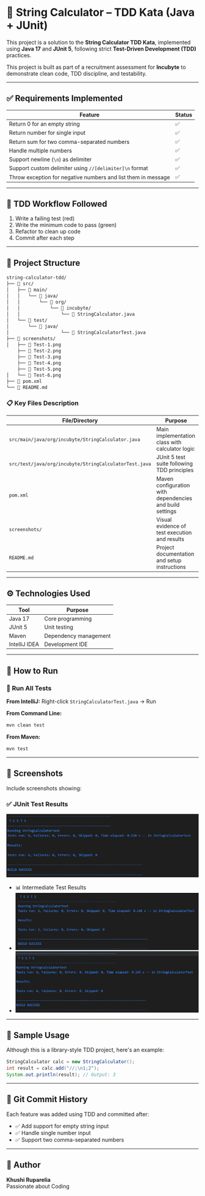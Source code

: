 # 🧪 String Calculator – TDD Kata (Java + JUnit)

This project is a solution to the **String Calculator TDD Kata**, implemented using **Java 17** and **JUnit 5**, following strict **Test-Driven Development (TDD)** practices.

This project is built as part of a recruitment assessment for **Incubyte** to demonstrate clean code, TDD discipline, and testability.

---

## ✅ Requirements Implemented

| Feature | Status |
|--------|--------|
| Return 0 for an empty string | ✅ |
| Return number for single input | ✅ |
| Return sum for two comma-separated numbers | ✅ |
| Handle multiple numbers | ✅ |
| Support newline (`\n`) as delimiter | ✅ |
| Support custom delimiter using `//[delimiter]\n` format | ✅ |
| Throw exception for negative numbers and list them in message | ✅ |

---

## 🧪 TDD Workflow Followed

1. Write a failing test (red)
2. Write the minimum code to pass (green)
3. Refactor to clean up code
4. Commit after each step

---

## 📁 Project Structure

```
string-calculator-tdd/
├── 📂 src/
│   ├── 📂 main/
│   │   └── 📂 java/
│   │       └── 📂 org/
│   │           └── 📂 incubyte/
│   │               └── 📄 StringCalculator.java
│   └── 📂 test/
│       └── 📂 java/
│                   └── 📄 StringCalculatorTest.java
├── 📂 screenshots/
│   ├── 📸 Test-1.png
    ├── 📸 Test-2.png
    ├── 📸 Test-3.png
    ├── 📸 Test-4.png
    ├── 📸 Test-5.png
│   └── 📸 Test-6.png
├── 📄 pom.xml
└── 📄 README.md
```

### 📋 Key Files Description

| File/Directory | Purpose |
|---------------|---------|
| `src/main/java/org/incubyte/StringCalculator.java` | Main implementation class with calculator logic |
| `src/test/java/org/incubyte/StringCalculatorTest.java` | JUnit 5 test suite following TDD principles |
| `pom.xml` | Maven configuration with dependencies and build settings |
| `screenshots/` | Visual evidence of test execution and results |
| `README.md` | Project documentation and setup instructions |

---

## ⚙️ Technologies Used

| Tool         | Purpose              |
|--------------|----------------------|
| Java 17      | Core programming     |
| JUnit 5      | Unit testing         |
| Maven        | Dependency management |
| IntelliJ IDEA| Development IDE      |

---

## 🚀 How to Run

### 🧪 Run All Tests

**From IntelliJ:**
Right-click `StringCalculatorTest.java` → Run

**From Command Line:**
```bash
mvn clean test
```

**From Maven:**
```bash
mvn test
```

---

## 📸 Screenshots

Include screenshots showing:
### ✅ JUnit Test Results
![JUnit Test Results](screenshots/Test-6.png)

- 📊 Intermediate Test Results
- ![JUnit Test Results](screenshots/Test-2.png)
- ![JUnit Test Results](screenshots/Test-4.png)


---

## 📌 Sample Usage

Although this is a library-style TDD project, here's an example:

```java
StringCalculator calc = new StringCalculator();
int result = calc.add("//;\n1;2");
System.out.println(result); // Output: 3
```

---

## 📜 Git Commit History

Each feature was added using TDD and committed after:
- ✅ Add support for empty string input
- ✅ Handle single number input
- ✅ Support two comma-separated numbers

---

## 👤 Author

**Khushi Ruparelia**  
Passionate about Coding
